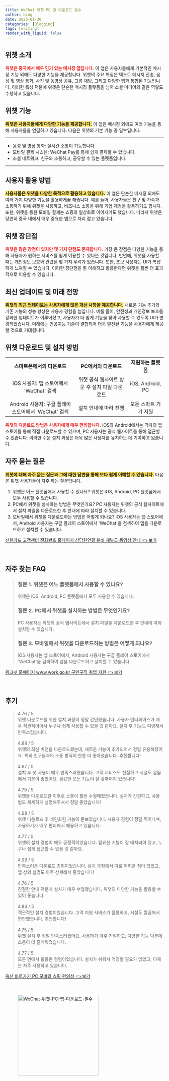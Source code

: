```yaml
---
title: WeChat 위챗 PC 앱 다운로드 필수
author: bing
date: 2025-01-30
categories: [Blogging]
tags: [writing]
render_with_liquid: false
---
```



<h2 id='위챗_소개'>위챗 소개</h2>

<p><b><span style="color: #ee2323;">위챗은 중국에서 매우 인기 있는 메시징 앱입니다.</span></b> 이 앱은 사용자들에게 기본적인 메시징 기능 외에도 다양한 기능을 제공합니다. 위챗의 주요 특징은 텍스트 메시지 전송, 음성 및 영상 통화, 사진 및 동영상 공유, 그룹 채팅, 그리고 다양한 앱과 통합된 기능입니다. 이러한 특성 덕분에 위챗은 단순한 메시징 플랫폼을 넘어 소셜 미디어와 같은 역할도 수행하고 있습니다.</p>

<h2 id='위챗_기능'>위챗 기능</h2>

<p><b><span style="background-color: #ffe066;">위챗은 사용자들에게 다양한 기능을 제공합니다.</span></b> 이 앱은 메시징 외에도 여러 기능을 통해 사용자들을 연결하고 있습니다. 다음은 위챗의 기본 기능 중 일부입니다.</p>

<hr />

<ul>
    <li>음성 및 영상 통화: 실시간 소통이 가능합니다.</li>
    <li>모바일 결제 시스템: WeChat Pay를 통해 쉽게 결제할 수 있습니다.</li>
    <li>소셜 네트워크: 친구와 소통하고, 공유할 수 있는 플랫폼입니다.</li>
</ul>

<hr />

<h2 id='사용자_활용_방법'>사용자 활용 방법</h2>

<p><b><span style="background-color: #ffe066;">사용자들은 위챗을 다양한 목적으로 활용하고 있습니다.</span></b> 이 앱은 단순한 메시징 외에도 여러 가지 다양한 기능을 활용하게끔 해줍니다. 예를 들어, 사용자들은 친구 및 가족과 소통하기 위해 위챗을 사용하고, 비즈니스 소통을 위해 기업 계정을 활용하기도 합니다. 또한, 위챗을 통한 모바일 결제는 쇼핑의 일상화로 이어지기도 했습니다. 따라서 위챗은 당연히 중국 내에서 매우 중요한 앱으로 자리 잡고 있습니다.</p>

<h2 id='위챗_장단점'>위챗 장단점</h2>

<p><b><span style="color: #ee2323;">위챗은 많은 장점이 있지만 몇 가지 단점도 존재합니다.</span></b> 가장 큰 장점은 다양한 기능을 통해 사용자가 원하는 서비스를 쉽게 이용할 수 있다는 것입니다. 반면에, 위챗을 사용할 때는 개인정보 보호와 관련된 몇 가지 우려가 있습니다. 또한, 초보 사용자는 UI가 복잡하게 느껴질 수 있습니다. 이러한 장단점을 잘 이해하고 활용한다면 위챗을 훨씬 더 효과적으로 이용할 수 있습니다.</p>

<h2 id='최신_업데이트_및_미래_전망'>최신 업데이트 및 미래 전망</h2>

<p><b><span style="background-color: #ffe066;">위챗의 최근 업데이트는 사용자에게 많은 개선 사항을 제공합니다.</span></b> 새로운 기능 추가와 기존 기능의 성능 향상은 사용자 경험을 높입니다. 예를 들어, 안전성과 개인정보 보호를 강화한 업데이트가 이루어졌고, 사용자가 더 쉽게 기능을 찾아 사용할 수 있도록 UI가 변경되었습니다. 미래에는 인공지능 기술이 결합되어 더욱 발전된 기능을 사용자에게 제공할 것으로 기대됩니다.</p>

<h2 id='다운로드_및_설치_방법'>위챗 다운로드 및 설치 방법</h2>

<table>
    <tr>
        <td style="text-align: center; height: 17px;"><b>스마트폰에서의 다운로드</b></td>
        <td style="text-align: center; height: 17px;"><b>PC에서의 다운로드</b></td>
        <td style="text-align: center; height: 17px;"><b>지원하는 플랫폼</b></td>
    </tr>
    <tr>
        <td style="text-align: center; height: 17px;">iOS 사용자: 앱 스토어에서 'WeChat' 검색</td>
        <td style="text-align: center; height: 17px;">위챗 공식 웹사이트 방문 후 설치 파일 다운로드</td>
        <td style="text-align: center; height: 17px;">iOS, Android, PC</td>
    </tr>
    <tr>
        <td style="text-align: center; height: 17px;">Android 사용자: 구글 플레이 스토어에서 'WeChat' 검색</td>
        <td style="text-align: center; height: 17px;">설치 안내에 따라 진행</td>
        <td style="text-align: center; height: 17px;">모든 스마트 기기 지원</td>
    </tr>
</table>

<p><b><span style="color: #ee2323;">위챗의 다운로드 방법은 사용자에게 매우 편리합니다.</span></b> iOS와 Android에서는 각자의 앱 스토어를 통해 직접 다운로드할 수 있으며, PC 사용자는 공식 웹사이트를 통해 접근할 수 있습니다. 이러한 쉬운 설치 과정은 더욱 많은 사용자를 유치하는 데 기여하고 있습니다.</p>

<h2 id='자주_묻는_질문'>자주 묻는 질문</h2>

<p><b><span style="background-color: #ffe066;">위챗에 대해 자주 묻는 질문과 그에 대한 답변을 통해 보다 쉽게 이해할 수 있습니다.</span></b> 다음은 위챗 사용자들이 자주 하는 질문입니다.</p>

<ol>
    <li>위챗은 어느 플랫폼에서 사용할 수 있나요?  
        위챗은 iOS, Android, PC 플랫폼에서 모두 사용할 수 있습니다.</li>
    <li>PC에서 위챗을 설치하는 방법은 무엇인가요?  
        PC 사용자는 위챗의 공식 웹사이트에서 설치 파일을 다운로드한 후 안내에 따라 설치할 수 있습니다.</li>
    <li>모바일에서 위챗을 다운로드하는 방법은 어떻게 되나요?  
        iOS 사용자는 앱 스토어에서, Android 사용자는 구글 플레이 스토어에서 'WeChat'을 검색하여 앱을 다운로드하고 설치할 수 있습니다.</li>
</ol>


<p><a class="click-button" title="신한카드 고객센터 전화번호 홈페이지 상담원연결 분실 재발급 동영상 안내" href="https://greenforu.github.io/posts/%EC%8B%A0%ED%95%9C%EC%B9%B4%EB%93%9C-%EA%B3%A0%EA%B0%9D%EC%84%BC%ED%84%B0-%EC%A0%84%ED%99%94%EB%B2%88%ED%98%B8-%ED%99%88%ED%8E%98%EC%9D%B4%EC%A7%80-%EC%83%81%EB%8B%B4%EC%9B%90%EC%97%B0%EA%B2%B0-%EB%B6%84%EC%8B%A4-%EC%9E%AC%EB%B0%9C%EA%B8%89-%EB%8F%99%EC%98%81%EC%83%81-%EC%95%88%EB%82%B4/" rel="dofollow">신한카드 고객센터 전화번호 홈페이지 상담원연결 분실 재발급 동영상 안내 👈 보기</a></p><br>
<h2 id='자주_찾는_FAQ'>자주 찾는 FAQ</h2>
<div itemscope="" itemtype="https://schema.org/FAQPage"> 
<blockquote> 
<div itemscope="" itemprop="mainEntity" itemtype="https://schema.org/Question"> 
<h3 itemprop="name">질문 1. 위챗은 어느 플랫폼에서 사용할 수 있나요?</h3> 
<div itemscope="" itemprop="acceptedAnswer" itemtype="https://schema.org/Answer"> 
<span itemprop="text"> 
<p>위챗은 iOS, Android, PC 플랫폼에서 모두 사용할 수 있습니다.</p> 
</span> 
</div> 
</div> 

<div itemscope="" itemprop="mainEntity" itemtype="https://schema.org/Question"> 
<h3 itemprop="name">질문 2. PC에서 위챗을 설치하는 방법은 무엇인가요?</h3> 
<div itemscope="" itemprop="acceptedAnswer" itemtype="https://schema.org/Answer"> 
<span itemprop="text"> 
<p>PC 사용자는 위챗의 공식 웹사이트에서 설치 파일을 다운로드한 후 안내에 따라 설치할 수 있습니다.</p> 
</span> 
</div> 
</div> 

<div itemscope="" itemprop="mainEntity" itemtype="https://schema.org/Question"> 
<h3 itemprop="name">질문 3. 모바일에서 위챗을 다운로드하는 방법은 어떻게 되나요?</h3> 
<div itemscope="" itemprop="acceptedAnswer" itemtype="https://schema.org/Answer"> 
<span itemprop="text"> 
<p>iOS 사용자는 앱 스토어에서, Android 사용자는 구글 플레이 스토어에서 'WeChat'을 검색하여 앱을 다운로드하고 설치할 수 있습니다.</p> 
</span> 
</div> 
</div> 
</blockquote> 
</div>
<p><a class="click-button" title="워크넷 홈페이지 www.work.go.kr 구인구직 취업 지원" href="https://greenforu.github.io/posts/%EC%9B%8C%ED%81%AC%EB%84%B7-%ED%99%88%ED%8E%98%EC%9D%B4%EC%A7%80-www.work.go.kr-%EA%B5%AC%EC%9D%B8%EA%B5%AC%EC%A7%81-%EC%B7%A8%EC%97%85-%EC%A7%80%EC%9B%90/" rel="dofollow">워크넷 홈페이지 www.work.go.kr 구인구직 취업 지원 👈 보기</a></p><br>
<h2 id='후기'>후기</h2>
<div itemscope itemtype="https://schema.org/Product">
  <blockquote>
  <div itemprop="review" itemscope itemtype="https://schema.org/Review">
      <div itemprop="reviewRating" itemscope itemtype="https://schema.org/Rating"> <span itemprop="ratingValue">4.76</span> / <span itemprop="bestRating">5</span> </div>
      <span itemprop="reviewBody">위챗 다운로드를 위한 설치 과정이 정말 간단했습니다. 사용자 인터페이스가 매우 직관적이어서 누구나 쉽게 사용할 수 있을 것 같아요. 설치 후 기능도 다양해서 만족스럽습니다.</span>
  </div>
  <br>
  <div itemprop="review" itemscope itemtype="https://schema.org/Review">
      <div itemprop="reviewRating" itemscope itemtype="https://schema.org/Rating"> <span itemprop="ratingValue">4.88</span> / <span itemprop="bestRating">5</span> </div>
      <span itemprop="reviewBody">위챗의 최신 버전을 다운로드했는데, 새로운 기능이 추가되어서 정말 유용해졌어요. 특히 친구들과의 소통 방식이 한층 더 좋아졌습니다. 추천합니다!</span>
  </div>
  <br>
  <div itemprop="review" itemscope itemtype="https://schema.org/Review">
      <div itemprop="reviewRating" itemscope itemtype="https://schema.org/Rating"> <span itemprop="ratingValue">4.97</span> / <span itemprop="bestRating">5</span> </div>
      <span itemprop="reviewBody">설치 후 첫 사용이 매우 만족스러웠습니다. 고객 서비스도 친절하고 시설도 깔끔해서 기분이 좋았어요. 필요한 모든 기능이 잘 갖추어져 있습니다!</span>
  </div>
  <br>
  <div itemprop="review" itemscope itemtype="https://schema.org/Review">
      <div itemprop="reviewRating" itemscope itemtype="https://schema.org/Rating"> <span itemprop="ratingValue">4.79</span> / <span itemprop="bestRating">5</span> </div>
      <span itemprop="reviewBody">위챗을 다운로드한 이후로 소통이 훨씬 수월해졌습니다. 설치가 간편하고, 사용법도 세세하게 설명해주셔서 정말 좋았습니다!</span>
  </div>
  <br>
  <div itemprop="review" itemscope itemtype="https://schema.org/Review">
      <div itemprop="reviewRating" itemscope itemtype="https://schema.org/Rating"> <span itemprop="ratingValue">4.98</span> / <span itemprop="bestRating">5</span> </div>
      <span itemprop="reviewBody">위챗 다운로드 후 개인화된 기능이 돋보였습니다. 사용자 경험이 정말 뛰어나며, 사용하기가 매우 편리해서 애용하고 있습니다.</span>
  </div>
  <br>
  <div itemprop="review" itemscope itemtype="https://schema.org/Review">
      <div itemprop="reviewRating" itemscope itemtype="https://schema.org/Rating"> <span itemprop="ratingValue">4.77</span> / <span itemprop="bestRating">5</span> </div>
      <span itemprop="reviewBody">위챗의 설치 경험이 매우 긍정적이었습니다. 필요한 기능이 잘 배치되어 있고, 누구나 쉽게 접근할 수 있을 것 같아요.</span>
  </div>
  <br>
  <div itemprop="review" itemscope itemtype="https://schema.org/Review">
      <div itemprop="reviewRating" itemscope itemtype="https://schema.org/Rating"> <span itemprop="ratingValue">4.99</span> / <span itemprop="bestRating">5</span> </div>
      <span itemprop="reviewBody">만족스러운 다운로드 경험이었습니다. 설치 과정에서 따로 어려운 점이 없었고, 앱 상의 설명도 아주 상세해서 좋았습니다!</span>
  </div>
  <br>
  <div itemprop="review" itemscope itemtype="https://schema.org/Review">
      <div itemprop="reviewRating" itemscope itemtype="https://schema.org/Rating"> <span itemprop="ratingValue">4.76</span> / <span itemprop="bestRating">5</span> </div>
      <span itemprop="reviewBody">친절한 안내 덕분에 설치가 매우 수월했습니다. 위챗의 다양한 기능을 활용할 수 있어 좋습니다.</span>
  </div>
  <br>
  <div itemprop="review" itemscope itemtype="https://schema.org/Review">
      <div itemprop="reviewRating" itemscope itemtype="https://schema.org/Rating"> <span itemprop="ratingValue">4.84</span> / <span itemprop="bestRating">5</span> </div>
      <span itemprop="reviewBody">객관적인 설치 경험이었습니다. 고객 지원 서비스가 훌륭하고, 시설도 깔끔해서 편안했습니다. 추천합니다!</span>
  </div>
  <br>
  <div itemprop="review" itemscope itemtype="https://schema.org/Review">
      <div itemprop="reviewRating" itemscope itemtype="https://schema.org/Rating"> <span itemprop="ratingValue">4.75</span> / <span itemprop="bestRating">5</span> </div>
      <span itemprop="reviewBody">위챗 설치 후 정말 만족스러웠어요. 사용하기 아주 친절하고, 다양한 기능 덕분에 소통이 더 즐거워졌습니다.</span>
  </div>
  <br>
  <div itemprop="review" itemscope itemtype="https://schema.org/Review">
      <div itemprop="reviewRating" itemscope itemtype="https://schema.org/Rating"> <span itemprop="ratingValue">4.77</span> / <span itemprop="bestRating">5</span> </div>
      <span itemprop="reviewBody">모든 면에서 훌륭한 경험이었습니다. 설치가 쉬워서 걱정할 필요가 없었고, 이제는 자주 사용하고 있습니다.</span>
  </div>
  </blockquote>
</div>
<p><a class="click-button" title="옥션 바로가기 PC 모바일 쇼핑 편의성" href="https://greenforu.github.io/posts/%EC%98%A5%EC%85%98-%EB%B0%94%EB%A1%9C%EA%B0%80%EA%B8%B0-PC-%EB%AA%A8%EB%B0%94%EC%9D%BC-%EC%87%BC%ED%95%91-%ED%8E%B8%EC%9D%98%EC%84%B1/" rel="dofollow">옥션 바로가기 PC 모바일 쇼핑 편의성 👈 보기</a></p><br>
<figure class="image"><img src="https://greenforu.github.io/assets/img/thumbnail/WeChat-위챗-PC-앱-다운로드-필수.webp" alt="WeChat-위챗-PC-앱-다운로드-필수" width="256" height="256"></figure>